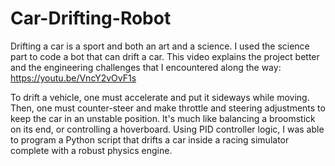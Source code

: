 # Car-Drifting-Robot
Drifting a car is a sport and both an art and a science. I used the science part to code a bot that can drift a car. This video explains the project better and the engineering challenges that I encountered along the way: https://youtu.be/VncY2vOvF1s 

To drift a vehicle, one must accelerate and put it sideways while moving. Then, one must counter-steer and make throttle and steering adjustments to keep the car in an unstable position. It's much like balancing a broomstick on its end, or controlling a hoverboard. Using PID controller logic, I was able to program a Python script that drifts a car inside a racing simulator complete with a robust physics engine.
